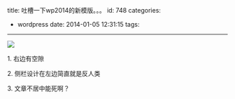 title: 吐槽一下wp2014的新模版。。。
id: 748
categories:
  - wordpress
date: 2014-01-05 12:31:15
tags:
---

![](http://ww2.sinaimg.cn/large/841aea59jw1ec8k142bvjj211y0iwwfn.jpg)

1\. 右边有空隙

2\. 侧栏设计在左边简直就是反人类

3\. 文章不居中能死啊？